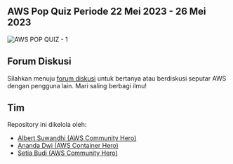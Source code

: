 ## AWS Pop Quiz Periode 22 Mei 2023 - 26 Mei 2023

![AWS POP QUIZ - 1](https://github.com/awsugid/.github/assets/469847/6c6bb280-743f-4df6-9e78-6ed309032759)


## Forum Diskusi

Silahkan menuju [forum diskusi](https://github.com/awsugid/forum/discussions) untuk bertanya atau berdiskusi seputar AWS dengan pengguna lain. Mari saling berbagi ilmu!

## Tim

Repository ini dikelola oleh:

- [Albert Suwandhi (AWS Community Hero)](https://www.linkedin.com/in/albertsuwandhi/)
- [Ananda Dwi (AWS Container Hero)](https://www.linkedin.com/in/anandadwir/)
- [Setia Budi (AWS Community Hero)](https://www.linkedin.com/in/boedybios/)
